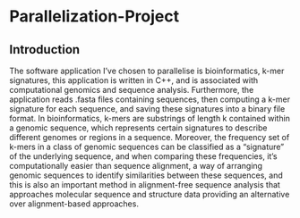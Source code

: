 # Parallelization-Project
## **Introduction** 

The software application I’ve chosen to parallelise is bioinformatics, k-mer signatures, this application is written in C++, and is associated with computational genomics and sequence analysis. Furthermore, the application reads .fasta files containing sequences, then computing a k-mer signature for each sequence, and saving these signatures into a binary file format. In bioinformatics, k-mers are substrings of length k contained within a genomic sequence, which represents certain signatures to describe different genomes or regions in a sequence. Moreover, the frequency set of k-mers in a class of genomic sequences can be classified as a “signature” of the underlying sequence, and when comparing these frequencies, it’s computationally easier than sequence alignment, a way of arranging genomic sequences to identify similarities between these sequences, and this is also an important method in alignment-free sequence analysis that approaches molecular sequence and structure data providing an alternative over alignment-based approaches. 
